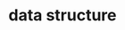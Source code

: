 ---
title: "data structure"
layout: category
permalink: /categories/ds
author_profile: true
taxonomy: data structure
sidebar:
    nav: "categories"
---